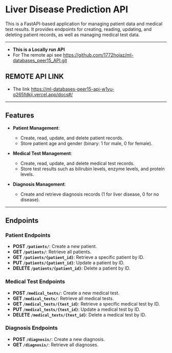 # Liver Disease Prediction API

This is a FastAPI-based application for managing patient data and medical test results. It provides endpoints for creating, reading, updating, and deleting patient records, as well as managing medical test data.

---

- **This is a Locally run API**
- For The remote api see https://github.com/1772hojaz/ml-databases_peer15_API.git

## **REMOTE API LINK**
- The link https://ml-databases-peer15-api-w1yu-q265fdkji.vercel.app/docs#/
  
---

## **Features**
- **Patient Management**:
  - Create, read, update, and delete patient records.
  - Store patient age and gender (binary: 1 for male, 0 for female).

- **Medical Test Management**:
  - Create, read, update, and delete medical test records.
  - Store test results such as bilirubin levels, enzyme levels, and protein levels.

- **Diagnosis Management**:
  - Create and retrieve diagnosis records (1 for liver disease, 0 for no disease).

---

## **Endpoints**

### **Patient Endpoints**
- **POST `/patients/`**: Create a new patient.
- **GET `/patients/`**: Retrieve all patients.
- **GET `/patients/{patient_id}`**: Retrieve a specific patient by ID.
- **PUT `/patients/{patient_id}`**: Update a patient by ID.
- **DELETE `/patients/{patient_id}`**: Delete a patient by ID.

### **Medical Test Endpoints**
- **POST `/medical_tests/`**: Create a new medical test.
- **GET `/medical_tests/`**: Retrieve all medical tests.
- **GET `/medical_tests/{test_id}`**: Retrieve a specific medical test by ID.
- **PUT `/medical_tests/{test_id}`**: Update a medical test by ID.
- **DELETE `/medical_tests/{test_id}`**: Delete a medical test by ID.

### **Diagnosis Endpoints**
- **POST `/diagnosis/`**: Create a new diagnosis.
- **GET `/diagnosis/`**: Retrieve all diagnoses.
